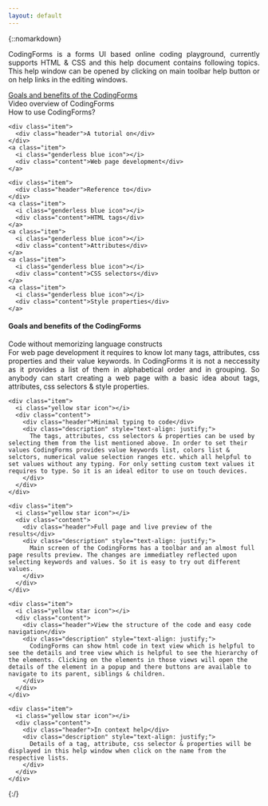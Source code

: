 ```yaml
---
layout: default
---
```

<style type="text/css">
  {% include styles.css %}
</style>
{::nomarkdown}
  <p class="firstp" style="text-align: justify;">CodingForms is a forms UI based online coding playground, currently supports HTML & CSS and this help document contains following topics. This help window can be opened by clicking on main toolbar help button or on help links in the editing windows.</p>
  <div class="ui relaxed list">
    <a class="item" href="#goals">
      <i class="genderless blue icon"></i>
      <div class="content">Goals and benefits of the CodingForms</div>
    </a>
    <a class="item">
      <i class="genderless blue icon"></i>
      <div class="content">Video overview of CodingForms</div>
    </a>
    <a class="item">
      <i class="genderless blue icon"></i>
      <div class="content">How to use CodingForms?</div>
    </a>

    <div class="item">
      <div class="header">A tutorial on</div>
    </div>
    <a class="item">
      <i class="genderless blue icon"></i>
      <div class="content">Web page development</div>
    </a>

    <div class="item">
      <div class="header">Reference to</div>
    </div>
    <a class="item">
      <i class="genderless blue icon"></i>
      <div class="content">HTML tags</div>
    </a>
    <a class="item">
      <i class="genderless blue icon"></i>
      <div class="content">Attributes</div>
    </a>
    <a class="item">
      <i class="genderless blue icon"></i>
      <div class="content">CSS selectors</div>
    </a>
    <a class="item">
      <i class="genderless blue icon"></i>
      <div class="content">Style properties</div>
    </a>
  </div>

  <h4 id="goals">Goals and benefits of the CodingForms</h4>
  <div class="ui relaxed list">
    <div class="item">
      <i class="yellow star icon"></i>
      <div class="content">
        <div class="header">Code without memorizing language constructs</div>
        <div class="description" style="text-align: justify;">
          For web page development it requires to know lot many tags, attributes, css properties and their value keywords. In CodingForms it is not a neccessity as it provides a list of them in alphabetical order and in grouping. So anybody can start creating a web page with a basic idea about tags, attributes, css selectors & style properties.
        </div>
      </div>
    </div>

    <div class="item">
      <i class="yellow star icon"></i>
      <div class="content">
        <div class="header">Minimal typing to code</div>
        <div class="description" style="text-align: justify;">
          The tags, attributes, css selectors & properties can be used by selecting them from the list mentioned above. In order to set their values CodingForms provides value keywords list, colors list & selctors, numerical value selection ranges etc. which all helpful to set values without any typing. For only setting custom text values it requires to type. So it is an ideal editor to use on touch devices.
        </div>
      </div>
    </div>

    <div class="item">
      <i class="yellow star icon"></i>
      <div class="content">
        <div class="header">Full page and live preview of the results</div>
        <div class="description" style="text-align: justify;">
          Main screen of the CodingForms has a toolbar and an almost full page results preview. The changes are immediatley reflected upon selecting keywords and values. So it is easy to try out different values.
        </div>
      </div>
    </div>

    <div class="item">
      <i class="yellow star icon"></i>
      <div class="content">
        <div class="header">View the structure of the code and easy code navigation</div>
        <div class="description" style="text-align: justify;">
          CodingForms can show html code in text view which is helpful to see the details and tree view which is helpful to see the hierarchy of the elements. Clicking on the elements in those views will open the details of the element in a popup and there buttons are available to navigate to its parent, siblings & children.
        </div>
      </div>
    </div>

    <div class="item">
      <i class="yellow star icon"></i>
      <div class="content">
        <div class="header">In context help</div>
        <div class="description" style="text-align: justify;">
          Details of a tag, attribute, css selector & properties will be displayed in this help window when click on the name from the respective lists.
        </div>
      </div>
    </div>
  </div>
{:/}